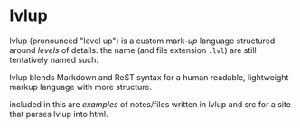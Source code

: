 # lvlup

lvlup (pronounced "level up") is a custom mark-_up_ language structured around _levels_ of details. the name (and file extension `.lvl`) are still tentatively named such.

lvlup blends Markdown and ReST syntax for a human readable, lightweight markup language with more structure.

included in this are _examples_ of notes/files written in lvlup and src for a site that parses lvlup into html.

